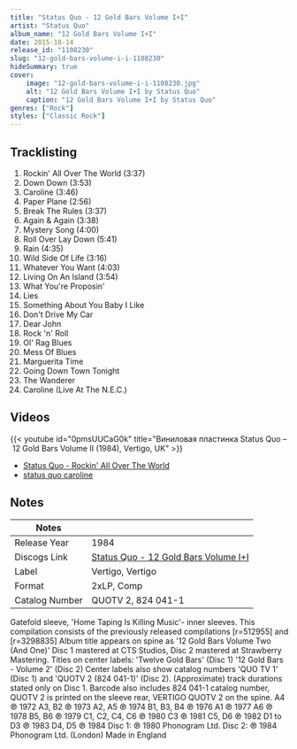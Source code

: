 ```yaml
---
title: "Status Quo - 12 Gold Bars Volume I+I"
artist: "Status Quo"
album_name: "12 Gold Bars Volume I+I"
date: 2015-10-14
release_id: "1108230"
slug: "12-gold-bars-volume-i-i-1108230"
hideSummary: true
cover:
    image: "12-gold-bars-volume-i-i-1108230.jpg"
    alt: "12 Gold Bars Volume I+I by Status Quo"
    caption: "12 Gold Bars Volume I+I by Status Quo"
genres: ["Rock"]
styles: ["Classic Rock"]
---
```


## Tracklisting
1. Rockin' All Over The World (3:37)
2. Down Down (3:53)
3. Caroline (3:46)
4. Paper Plane (2:56)
5. Break The Rules (3:37)
6. Again & Again (3:38)
7. Mystery Song (4:00)
8. Roll Over Lay Down (5:41)
9. Rain (4:35)
10. Wild Side Of Life (3:16)
11. Whatever You Want (4:03)
12. Living On An Island (3:54)
13. What You're Proposin'
14. Lies
15. Something About You Baby I Like
16. Don't Drive My Car
17. Dear John
18. Rock 'n' Roll
19. Ol' Rag Blues
20. Mess Of Blues
21. Marguerita Time
22. Going Down Town Tonight
23. The Wanderer
24. Caroline (Live At The N.E.C.)

## Videos
{{< youtube id="0pmsUUCaG0k" title="Виниловая пластинка Status Quo ‎– 12 Gold Bars Volume II (1984), Vertigo, UK" >}}
- [Status Quo - Rockin'  All Over The World](https://www.youtube.com/watch?v=uLRocRxVWuM)
- [status quo caroline](https://www.youtube.com/watch?v=FIBYN0l_Kyg)


## Notes

| Notes          |             |
| ---------------| ----------- |
| Release Year   | 1984 |
| Discogs Link   | [Status Quo - 12 Gold Bars Volume I+I](https://www.discogs.com/release/1108230-Status-Quo-12-Gold-Bars-Volume-II) |
| Label          | Vertigo, Vertigo |
| Format         | 2xLP, Comp |
| Catalog Number | QUOTV 2, 824 041-1 |

Gatefold sleeve, 'Home Taping Is Killing Music'- inner sleeves.  This compilation consists of the previously released compilations [r=512955] and [r=3298835]  Album title appears on spine as '12 Gold Bars Volume Two (And One)'  Disc 1 mastered at CTS Studios, Disc 2 mastered at Strawberry Mastering.  Titles on center labels: 'Twelve Gold Bars' (Disc 1) '12 Gold Bars - Volume 2' (Disc 2)  Center labels also show catalog numbers 'QUO TV 1' (Disc 1) and 'QUOTV 2 (824 041-1)' (Disc 2).  (Approximate) track durations stated only on Disc 1.   Barcode also includes 824 041-1 catalog number, QUOTV 2 is printed on the sleeve rear, VERTIGO QUOTV 2 on the spine.    A4 ℗ 1972 A3, B2 ℗ 1973  A2, A5 ℗ 1974 B1, B3, B4 ℗ 1976 A1 ℗ 1977 A6 ℗ 1978 B5, B6 ℗ 1979  C1, C2, C4, C6 ℗ 1980 C3 ℗ 1981 C5, D6 ℗ 1982 D1 to D3 ℗ 1983 D4, D5 ℗ 1984  Disc 1: ℗ 1980 Phonogram Ltd. Disc 2: ℗ 1984 Phonogram Ltd. (London)  Made in England

